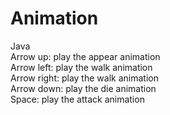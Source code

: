 # Animation
Java  
Arrow up: play the appear animation   
Arrow left: play the walk animation   
Arrow right: play the walk animation  
Arrow down: play the die animation   
Space: play the attack animation  
 
